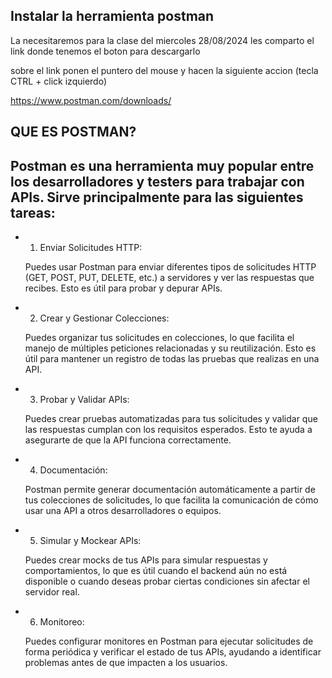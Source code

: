 ## Instalar la herramienta postman

La necesitaremos para la clase del miercoles 28/08/2024
les comparto el link donde tenemos el boton para descargarlo

sobre el link ponen el puntero del mouse y hacen la siguiente accion
(tecla CTRL + click izquierdo)

https://www.postman.com/downloads/

## QUE ES POSTMAN?

## Postman es una herramienta muy popular entre los desarrolladores y testers para trabajar con APIs. Sirve principalmente para las siguientes tareas:

- 1. Enviar Solicitudes HTTP: 

    Puedes usar Postman para enviar diferentes tipos de solicitudes HTTP (GET, POST, PUT, DELETE, etc.) a servidores y ver las respuestas que recibes. Esto es útil para probar y depurar APIs.

- 2. Crear y Gestionar Colecciones: 

    Puedes organizar tus solicitudes en colecciones, lo que facilita el manejo de múltiples peticiones relacionadas y su reutilización. Esto es útil para mantener un registro de todas    las pruebas que realizas en una API.

- 3. Probar y Validar APIs: 

    Puedes crear pruebas automatizadas para tus solicitudes y validar que las respuestas cumplan con los requisitos esperados. Esto te ayuda a asegurarte de que la API funciona correctamente.

- 4. Documentación: 

    Postman permite generar documentación automáticamente a partir de tus colecciones de solicitudes, lo que facilita la comunicación de cómo usar una API a otros desarrolladores o equipos.

- 5. Simular y Mockear APIs: 

    Puedes crear mocks de tus APIs para simular respuestas y comportamientos, lo que es útil cuando el backend aún no está disponible o cuando deseas probar ciertas condiciones sin afectar el servidor real.

- 6. Monitoreo: 

    Puedes configurar monitores en Postman para ejecutar solicitudes de forma periódica y verificar el estado de tus APIs, ayudando a identificar problemas antes de que impacten a los usuarios.


